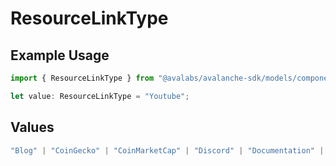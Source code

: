 # ResourceLinkType

## Example Usage

```typescript
import { ResourceLinkType } from "@avalabs/avalanche-sdk/models/components";

let value: ResourceLinkType = "Youtube";
```

## Values

```typescript
"Blog" | "CoinGecko" | "CoinMarketCap" | "Discord" | "Documentation" | "Facebook" | "Github" | "Instagram" | "LinkedIn" | "Medium" | "Reddit" | "Support" | "Telegram" | "TikTok" | "Twitter" | "Website" | "Whitepaper" | "Youtube"
```